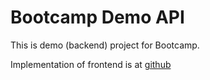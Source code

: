 # Bootcamp Demo API

This is demo (backend) project for Bootcamp.

Implementation of frontend is at [github](https://github.com/tkettu/exercise-demo-react)
